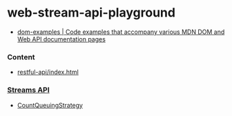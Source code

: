 web-stream-api-playground
=========================
- [dom-examples | Code examples that accompany various MDN DOM and Web API documentation pages](https://mdn.github.io/dom-examples/streams/)

### Content
- [restful-api/index.html](https://dirkarnez.github.io/web-stream-api-playground/restful-api/index.html)

### [Streams API](https://developer.mozilla.org/en-US/docs/Web/API/Streams_API)
- [CountQueuingStrategy](https://developer.mozilla.org/en-US/docs/Web/API/CountQueuingStrategy)
